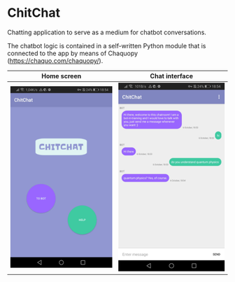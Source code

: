 # ChitChat
Chatting application to serve as a medium for chatbot conversations.

The chatbot logic is contained in a self-written Python module that is connected to the app by means of Chaquopy (https://chaquo.com/chaquopy/).

Home screen             |  Chat interface
:-------------------------:|:-------------------------:
![Screenshot](chitchat_screenshot_home.jpg)  |  ![Screenshot](chitchat_screenshot_chat.jpg)
